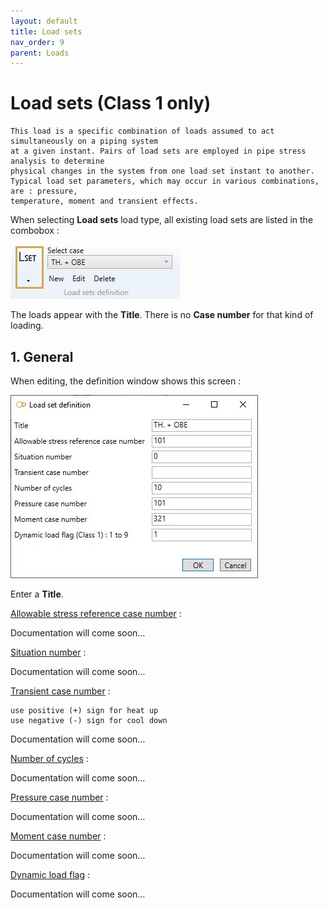 ```yaml
---
layout: default
title: Load sets
nav_order: 9
parent: Loads
---
```


# Load sets (Class 1 only)

    This load is a specific combination of loads assumed to act simultaneously on a piping system
    at a given instant. Pairs of load sets are employed in pipe stress analysis to determine 
    physical changes in the system from one load set instant to another.
    Typical load set parameters, which may occur in various combinations, are : pressure,
    temperature, moment and transient effects.

When selecting **Load sets** load type, all existing load sets are listed in the combobox :

![Image](../Images/Load30.jpg)

The loads appear with the **Title**. There is no **Case number** for that kind of loading.

## 1. General

When editing, the definition window shows this screen :

![Image](../Images/Load31.jpg)

Enter a **Title**.

<ins>Allowable stress reference case number</ins> :

Documentation will come soon…

<ins>Situation number</ins> :

Documentation will come soon…

<ins>Transient case number</ins> :

    use positive (+) sign for heat up 
    use negative (-) sign for cool down 

Documentation will come soon…

<ins>Number of cycles</ins> :

Documentation will come soon…

<ins>Pressure case number</ins> :

Documentation will come soon…

<ins>Moment case number</ins> :

Documentation will come soon…

<ins>Dynamic load flag</ins> :

Documentation will come soon…
